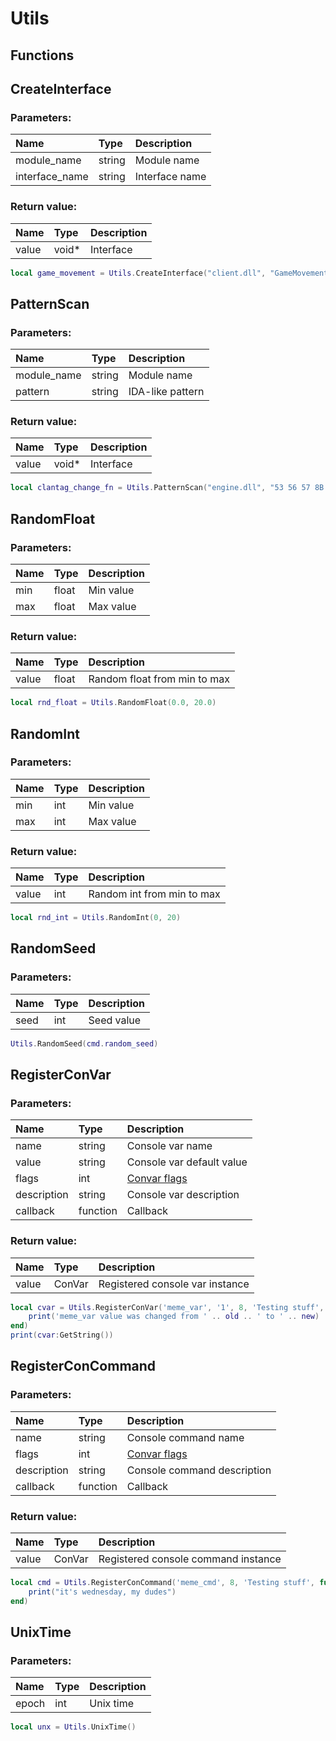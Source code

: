 # Utils

## Functions

## CreateInterface

### Parameters:

| Name | Type | Description |
| :--- | :--- | :--- |
| module\_name | string | Module name |
| interface\_name | string | Interface name |

### Return value:

| Name | Type | Description |
| :--- | :--- | :--- |
| value | void\* | Interface |

```lua
local game_movement = Utils.CreateInterface("client.dll", "GameMovement001")
```

## PatternScan

### Parameters:

| Name | Type | Description |
| :--- | :--- | :--- |
| module\_name | string | Module name |
| pattern | string | IDA-like pattern |

### Return value:

| Name | Type | Description |
| :--- | :--- | :--- |
| value | void\* | Interface |

```lua
local clantag_change_fn = Utils.PatternScan("engine.dll", "53 56 57 8B DA 8B F9 FF 15")
```

## RandomFloat

### Parameters:

| Name | Type | Description |
| :--- | :--- | :--- |
| min | float | Min value |
| max | float | Max value |

### Return value:

| Name | Type | Description |
| :--- | :--- | :--- |
| value | float | Random float from min to max |

```lua
local rnd_float = Utils.RandomFloat(0.0, 20.0)
```

## RandomInt

### Parameters:

| Name | Type | Description |
| :--- | :--- | :--- |
| min | int | Min value |
| max | int | Max value |

### Return value:

| Name | Type | Description |
| :--- | :--- | :--- |
| value | int | Random int from min to max |

```lua
local rnd_int = Utils.RandomInt(0, 20)
```

## RandomSeed

### Parameters:

| Name | Type | Description |
| :--- | :--- | :--- |
| seed | int | Seed value |

```lua
Utils.RandomSeed(cmd.random_seed)
```

## RegisterConVar

### Parameters:

| Name | Type | Description |
| :--- | :--- | :--- |
| name | string | Console var name |
| value | string | Console var default value |
| flags | int | [Convar flags](../other/source_engine_enums.md#cvar-flags) |
| description | string | Console var description |
| callback | function | Callback |

### Return value:

| Name | Type | Description |
| :--- | :--- | :--- |
| value | ConVar | Registered console var instance |

```lua
local cvar = Utils.RegisterConVar('meme_var', '1', 8, 'Testing stuff', function(cvar, old, new)
	print('meme_var value was changed from ' .. old .. ' to ' .. new)
end)
print(cvar:GetString())
```

## RegisterConCommand

### Parameters:

| Name | Type | Description |
| :--- | :--- | :--- |
| name | string | Console command name |
| flags | int | [Convar flags](../other/source_engine_enums.md#cvar-flags) |
| description | string | Console command description |
| callback | function | Callback |

### Return value:

| Name | Type | Description |
| :--- | :--- | :--- |
| value | ConVar | Registered console command instance |

```lua
local cmd = Utils.RegisterConCommand('meme_cmd', 8, 'Testing stuff', function(cvar)
	print("it's wednesday, my dudes")
end)
```

## UnixTime

### Parameters:

| Name | Type | Description |
| :--- | :--- | :--- |
| epoch | int | Unix time |

```lua
local unx = Utils.UnixTime()
```
